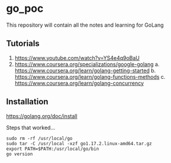 
# go_poc
This repository will contain all the notes and learning for GoLang

## Tutorials
1. https://www.youtube.com/watch?v=YS4e4q9oBaU
2. https://www.coursera.org/specializations/google-golang
    a. https://www.coursera.org/learn/golang-getting-started
    b. https://www.coursera.org/learn/golang-functions-methods
    c. https://www.coursera.org/learn/golang-concurrency

## Installation
https://golang.org/doc/install

Steps that worked...

    sudo rm -rf /usr/local/go
    sudo tar -C /usr/local -xzf go1.17.2.linux-amd64.tar.gz
    export PATH=$PATH:/usr/local/go/bin
    go version
